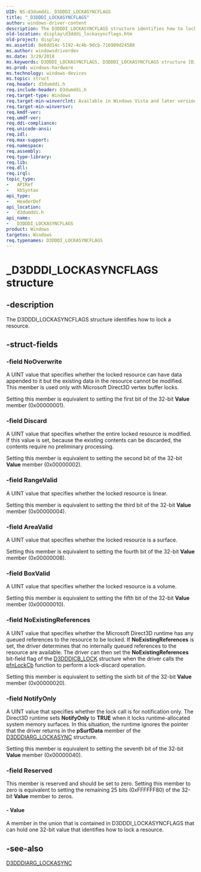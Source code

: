 ```yaml
---
UID: NS:d3dumddi._D3DDDI_LOCKASYNCFLAGS
title: "_D3DDDI_LOCKASYNCFLAGS"
author: windows-driver-content
description: The D3DDDI_LOCKASYNCFLAGS structure identifies how to lock a resource.
old-location: display\d3dddi_lockasyncflags.htm
old-project: display
ms.assetid: 0e6dd14c-5192-4c4b-9dcb-716989d24588
ms.author: windowsdriverdev
ms.date: 3/29/2018
ms.keywords: D3DDDI_LOCKASYNCFLAGS, D3DDDI_LOCKASYNCFLAGS structure [Display Devices], D3D_other_Structs_765c2b3d-14e2-4eaf-978f-764263aa2a99.xml, _D3DDDI_LOCKASYNCFLAGS, d3dumddi/D3DDDI_LOCKASYNCFLAGS, display.d3dddi_lockasyncflags
ms.prod: windows-hardware
ms.technology: windows-devices
ms.topic: struct
req.header: d3dumddi.h
req.include-header: D3dumddi.h
req.target-type: Windows
req.target-min-winverclnt: Available in Windows Vista and later versions of the Windows operating systems.
req.target-min-winversvr: 
req.kmdf-ver: 
req.umdf-ver: 
req.ddi-compliance: 
req.unicode-ansi: 
req.idl: 
req.max-support: 
req.namespace: 
req.assembly: 
req.type-library: 
req.lib: 
req.dll: 
req.irql: 
topic_type:
-	APIRef
-	kbSyntax
api_type:
-	HeaderDef
api_location:
-	d3dumddi.h
api_name:
-	D3DDDI_LOCKASYNCFLAGS
product: Windows
targetos: Windows
req.typenames: D3DDDI_LOCKASYNCFLAGS
---
```


# _D3DDDI_LOCKASYNCFLAGS structure


## -description


The D3DDDI_LOCKASYNCFLAGS structure identifies how to lock a resource.


## -struct-fields




### -field NoOverwrite

A UINT value that specifies whether the locked resource can have data appended to it but the existing data in the resource cannot be modified. This member is used only with Microsoft Direct3D vertex buffer locks. 

Setting this member is equivalent to setting the first bit of the 32-bit <b>Value</b> member (0x00000001).


### -field Discard

A UINT value that specifies whether the entire locked resource is modified. If this value is set, because the existing contents can be discarded, the contents require no preliminary processing.

Setting this member is equivalent to setting the second bit of the 32-bit <b>Value</b> member (0x00000002).


### -field RangeValid

A UINT value that specifies whether the locked resource is linear.

Setting this member is equivalent to setting the third bit of the 32-bit <b>Value</b> member (0x00000004).


### -field AreaValid

A UINT value that specifies whether the locked resource is a surface.

Setting this member is equivalent to setting the fourth bit of the 32-bit <b>Value</b> member (0x00000008).


### -field BoxValid

A UINT value that specifies whether the locked resource is a volume.

Setting this member is equivalent to setting the fifth bit of the 32-bit <b>Value</b> member (0x00000010).


### -field NoExistingReferences

A UINT value that specifies whether the Microsoft Direct3D runtime has any queued references to the resource to be locked. If <b>NoExistingReferences</b> is set, the driver determines that no internally queued references to the resource are available. The driver can then set the <b>NoExistingReferences</b> bit-field flag of the <a href="https://msdn.microsoft.com/library/windows/hardware/ff544205">D3DDDICB_LOCK</a> structure when the driver calls the <a href="https://msdn.microsoft.com/69022797-432a-410b-8cbf-e1ef7111e7ea">pfnLockCb</a> function to perform a lock-discard operation. 

Setting this member is equivalent to setting the sixth bit of the 32-bit <b>Value</b> member (0x00000020).


### -field NotifyOnly

A UINT value that specifies whether the lock call is for notification only. The Direct3D runtime sets <b>NotifyOnly</b> to <b>TRUE</b> when it locks runtime-allocated system memory surfaces. In this situation, the runtime ignores the pointer that the driver returns in the <b>pSurfData</b> member of the <a href="https://msdn.microsoft.com/library/windows/hardware/ff543213">D3DDDIARG_LOCKASYNC</a> structure.

Setting this member is equivalent to setting the seventh bit of the 32-bit <b>Value</b> member (0x00000040).


### -field Reserved

This member is reserved and should be set to zero. Setting this member to zero is equivalent to setting the remaining 25 bits (0xFFFFFF80) of the 32-bit <b>Value</b> member to zeros.


#### - Value

A member in the union that is contained in D3DDDI_LOCKASYNCFLAGS that can hold one 32-bit value that identifies how to lock a resource.


## -see-also




<a href="https://msdn.microsoft.com/library/windows/hardware/ff543213">D3DDDIARG_LOCKASYNC</a>
 

 

